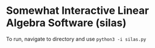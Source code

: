 # Somewhat Interactive Linear Algebra Software (silas)

To run, navigate to directory and use 
```python3 -i silas.py```
 
